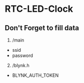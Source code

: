 # RTC-LED-Clock

## Don't Forget to fill data
1. /main
  - ssid
  - password
2. /blynk.h
  - BLYNK_AUTH_TOKEN
